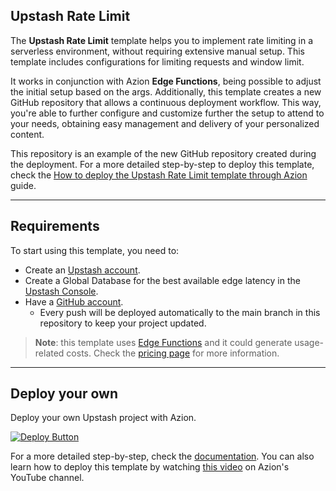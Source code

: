 ## Upstash Rate Limit

The **Upstash Rate Limit** template helps you to implement rate limiting in a serverless environment, without requiring extensive manual setup. This template includes configurations for limiting requests and window limit.

It works in conjunction with Azion **Edge Functions**, being possible to adjust the initial setup based on the args. Additionally, this template creates a new GitHub repository that allows a continuous deployment workflow. This way, you're able to further configure and customize further the setup to attend to your needs, obtaining easy management and delivery of your personalized content.

This repository is an example of the new GitHub repository created during the deployment. For a more detailed step-by-step to deploy this template, check the [How to deploy the Upstash Rate Limit template through Azion](https://www.azion.com/en/documentation/products/guides/upstash-rate-limiting/) guide.

---

## Requirements

To start using this template, you need to: 

- Create an [Upstash account](https://console.upstash.com/login).
- Create a Global Database for the best available edge latency in the [Upstash Console](https://console.upstash.com/).
- Have a [GitHub account](https://github.com/signup).
  - Every push will be deployed automatically to the main branch in this repository to keep your project updated.

> **Note**: this template uses [Edge Functions](https://www.azion.com/en/documentation/products/build/edge-application/edge-functions/) and it could generate usage-related costs. Check the [pricing page](https://www.azion.com/en/pricing/) for more information.

---

## Deploy your own

Deploy your own Upstash project with Azion.

[![Deploy Button](https://www.azion.com/button/)](https://console.azion.com/create/upstash/upstash-ratelimit "Deploy with Azion")

For a more detailed step-by-step, check the [documentation](https://www.azion.com/en/documentation/products/guides/upstash-rate-limiting/). You can also learn how to deploy this template by watching [this video](https://youtu.be/sHLE7l2qwCc?feature=shared) on Azion's YouTube channel.